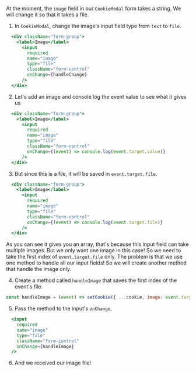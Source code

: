 At the moment, the `image` field in our `CookieModal` form takes a string. We will change it so that it takes a file.

1. In `CookieModal`, change the image's input field type from `text` to `file`.

```jsx
  <div className="form-group">
    <label>Image</label>
      <input
        required
        name="image"
        type="file"
        className="form-control"
        onChange={handleChange}
      />
  </div>
```

2. Let's add an image and console log the event value to see what it gives us

```jsx
  <div className="form-group">
    <label>Image</label>
      <input
        required
        name="image"
        type="file"
        className="form-control"
        onChange={(event) => console.log(event.target.value)}
      />
  </div>
```

3. But since this is a file, it will be saved in `event.target.file`.

```jsx
  <div className="form-group">
    <label>Image</label>
      <input
        required
        name="image"
        type="file"
        className="form-control"
        onChange={(event) => console.log(event.target.file)}
      />
  </div>
```


As you can see it gives you an array, that's because this input field can take multiple images. But we only want one image in this case! So we need to take the first index of `event.target.file` only. The problem is that we use one method to handle all our input fields! So we will create another method that handle the image only. 


4. Create a method called `handleImage` that saves the first index of the event's file.

```javascript
const handleImage = (event) => setCookie({ ...cookie, image: event.target.files[0] });
```

5. Pass the method to the input's `onChange`.

```jsx
  <input
    required
    name="image"
    type="file"
    className="form-control"
    onChange={handleImage}
  />
```

6. And we received our image file!